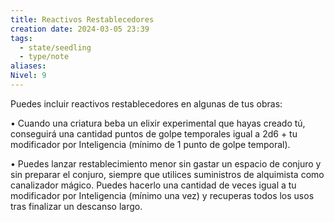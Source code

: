 ```yaml
---
title: Reactivos Restablecedores
creation date: 2024-03-05 23:39
tags:
  - state/seedling
  - type/note
aliases: 
Nivel: 9
---
```

Puedes incluir reactivos restablecedores en algunas de tus obras:

• Cuando una criatura beba un elixir experimental que hayas creado tú, conseguirá una cantidad puntos de golpe temporales igual a 2d6 + tu modificador por Inteligencia (mínimo de 1 punto de golpe temporal). 

• Puedes lanzar restablecimiento menor sin gastar un espacio de conjuro y sin preparar el conjuro, siempre que utilices suministros de alquimista como canalizador mágico. Puedes hacerlo una cantidad de veces igual a tu modificador por Inteligencia (mínimo una vez) y recuperas todos los usos tras finalizar un descanso largo.

